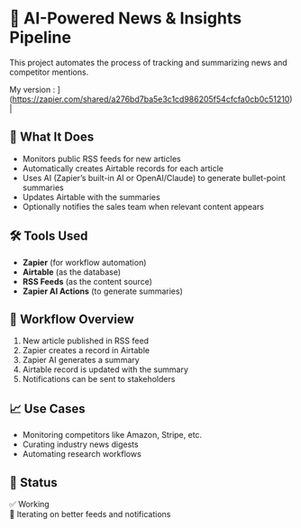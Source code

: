 # 📰 AI-Powered News & Insights Pipeline

This project automates the process of tracking and summarizing news and competitor mentions.

My version : ](https://zapier.com/shared/a276bd7ba5e3c1cd986205f54cfcfa0cb0c51210) |


## 🎯 What It Does
- Monitors public RSS feeds for new articles
- Automatically creates Airtable records for each article
- Uses AI (Zapier’s built-in AI or OpenAI/Claude) to generate bullet-point summaries
- Updates Airtable with the summaries
- Optionally notifies the sales team when relevant content appears

## 🛠️ Tools Used
- **Zapier** (for workflow automation)
- **Airtable** (as the database)
- **RSS Feeds** (as the content source)
- **Zapier AI Actions** (to generate summaries)

## 🚀 Workflow Overview
1. New article published in RSS feed
2. Zapier creates a record in Airtable
3. Zapier AI generates a summary
4. Airtable record is updated with the summary
5. Notifications can be sent to stakeholders

## 📈 Use Cases
- Monitoring competitors like Amazon, Stripe, etc.
- Curating industry news digests
- Automating research workflows

## 🌟 Status
✅ Working  
🔄 Iterating on better feeds and notifications
